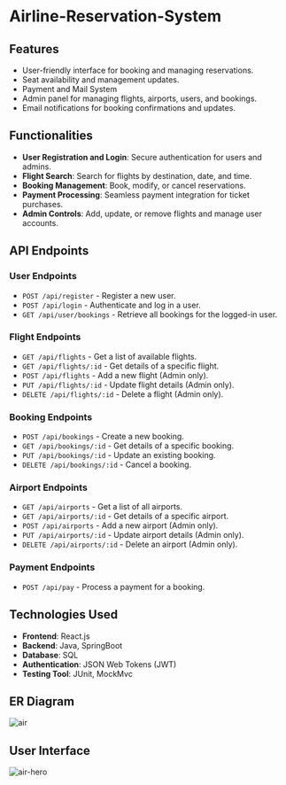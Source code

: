 # Airline-Reservation-System

## Features

- User-friendly interface for booking and managing reservations.
- Seat availability and management updates.
- Payment and Mail System
- Admin panel for managing flights, airports, users, and bookings.
- Email notifications for booking confirmations and updates.

## Functionalities

- **User Registration and Login**: Secure authentication for users and admins.
- **Flight Search**: Search for flights by destination, date, and time.
- **Booking Management**: Book, modify, or cancel reservations.
- **Payment Processing**: Seamless payment integration for ticket purchases.
- **Admin Controls**: Add, update, or remove flights and manage user accounts.

## API Endpoints

### User Endpoints
- `POST /api/register` - Register a new user.
- `POST /api/login` - Authenticate and log in a user.
- `GET /api/user/bookings` - Retrieve all bookings for the logged-in user.

### Flight Endpoints
- `GET /api/flights` - Get a list of available flights.
- `GET /api/flights/:id` - Get details of a specific flight.
- `POST /api/flights` - Add a new flight (Admin only).
- `PUT /api/flights/:id` - Update flight details (Admin only).
- `DELETE /api/flights/:id` - Delete a flight (Admin only).

### Booking Endpoints
- `POST /api/bookings` - Create a new booking.
- `GET /api/bookings/:id` - Get details of a specific booking.
- `PUT /api/bookings/:id` - Update an existing booking.
- `DELETE /api/bookings/:id` - Cancel a booking.

### Airport Endpoints
- `GET /api/airports` - Get a list of all airports.
- `GET /api/airports/:id` - Get details of a specific airport.
- `POST /api/airports` - Add a new airport (Admin only).
- `PUT /api/airports/:id` - Update airport details (Admin only).
- `DELETE /api/airports/:id` - Delete an airport (Admin only).

### Payment Endpoints
- `POST /api/pay` - Process a payment for a booking.

## Technologies Used

- **Frontend**: React.js
- **Backend**: Java, SpringBoot
- **Database**: SQL
- **Authentication**: JSON Web Tokens (JWT)
- **Testing Tool**: JUnit, MockMvc

## ER Diagram 
![air](https://github.com/user-attachments/assets/8b1c10a7-ee09-4a35-8d95-8bb6a431dd31)

## User Interface
![air-hero](https://github.com/user-attachments/assets/f4e0b1e8-95f6-4208-8bce-7f5b0c84f495)

